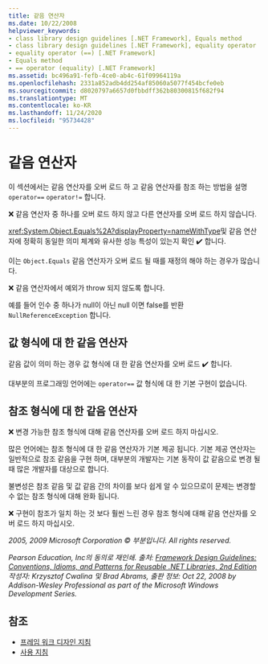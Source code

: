 ```yaml
---
title: 같음 연산자
ms.date: 10/22/2008
helpviewer_keywords:
- class library design guidelines [.NET Framework], Equals method
- class library design guidelines [.NET Framework], equality operator
- equality operator (==) [.NET Framework]
- Equals method
- == operator (equality) [.NET Framework]
ms.assetid: bc496a91-fefb-4ce0-ab4c-61f09964119a
ms.openlocfilehash: 2331a852adb4dd254af85060a5077f454bcfe0eb
ms.sourcegitcommit: d8020797a6657d0fbbdff362b80300815f682f94
ms.translationtype: MT
ms.contentlocale: ko-KR
ms.lasthandoff: 11/24/2020
ms.locfileid: "95734428"
---
```

# <a name="equality-operators"></a>같음 연산자

이 섹션에서는 같음 연산자를 오버 로드 하 고 같음 연산자를 참조 하는 방법을 설명 `operator==` `operator!=` 합니다.

 ❌ 같음 연산자 중 하나를 오버 로드 하지 않고 다른 연산자를 오버 로드 하지 않습니다.

 <xref:System.Object.Equals%2A?displayProperty=nameWithType>및 같음 연산자에 정확히 동일한 의미 체계와 유사한 성능 특성이 있는지 확인 ✔️ 합니다.

 이는 `Object.Equals` 같음 연산자가 오버 로드 될 때를 재정의 해야 하는 경우가 많습니다.

 ❌ 같음 연산자에서 예외가 throw 되지 않도록 합니다.

 예를 들어 인수 중 하나가 null이 아닌 null 이면 false를 반환 `NullReferenceException` 합니다.

## <a name="equality-operators-on-value-types"></a>값 형식에 대 한 같음 연산자

 같음 값이 의미 하는 경우 값 형식에 대 한 같음 연산자를 오버 로드 ✔️ 합니다.

 대부분의 프로그래밍 언어에는 `operator==` 값 형식에 대 한 기본 구현이 없습니다.

## <a name="equality-operators-on-reference-types"></a>참조 형식에 대 한 같음 연산자

 ❌ 변경 가능한 참조 형식에 대해 같음 연산자를 오버 로드 하지 마십시오.

 많은 언어에는 참조 형식에 대 한 같음 연산자가 기본 제공 됩니다. 기본 제공 연산자는 일반적으로 참조 같음을 구현 하며, 대부분의 개발자는 기본 동작이 값 같음으로 변경 될 때 많은 개발자를 대상으로 합니다.

 불변성은 참조 같음 및 값 같음 간의 차이를 보다 쉽게 알 수 있으므로이 문제는 변경할 수 없는 참조 형식에 대해 완화 됩니다.

 ❌ 구현이 참조가 일치 하는 것 보다 훨씬 느린 경우 참조 형식에 대해 같음 연산자를 오버 로드 하지 마십시오.

 *2005, 2009 Microsoft Corporation © 부분입니다. All rights reserved.*

 *Pearson Education, Inc의 동의로 재인쇄. 출처: [Framework Design Guidelines: Conventions, Idioms, and Patterns for Reusable .NET Libraries, 2nd Edition](https://www.informit.com/store/framework-design-guidelines-conventions-idioms-and-9780321545619) 작성자: Krzysztof Cwalina 및 Brad Abrams, 출판 정보: Oct 22, 2008 by Addison-Wesley Professional as part of the Microsoft Windows Development Series.*

## <a name="see-also"></a>참조

- [프레임 워크 디자인 지침](index.md)
- [사용 지침](usage-guidelines.md)

